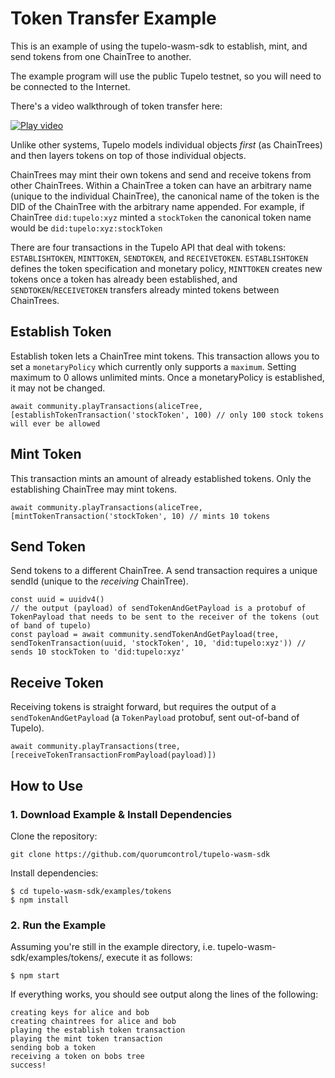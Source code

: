 # Token Transfer Example

This is an example of using the tupelo-wasm-sdk to establish, mint, and send tokens from one ChainTree to another.

The example program will use the public Tupelo testnet, so you will need to be connected to the Internet.

There's a video walkthrough of token transfer here:

[![Play video](http://img.youtube.com/vi/kjysUm0eTKc/1.jpg)](https://youtu.be/kjysUm0eTKc "Wallet Walkthrough")

Unlike other systems, Tupelo models individual objects *first* (as ChainTrees) and then layers tokens on top of those individual objects.

ChainTrees may mint their own tokens and send and receive tokens from other ChainTrees. Within a ChainTree a token can have an arbitrary name (unique to the individual ChainTree), the canonical name of the token is the DID of the ChainTree with the arbitrary name appended. For example, if ChainTree `did:tupelo:xyz` minted a `stockToken` the canonical token name would be `did:tupelo:xyz:stockToken`

There are four transactions in the Tupelo API that deal with tokens: `ESTABLISHTOKEN`, `MINTTOKEN`, `SENDTOKEN`, and `RECEIVETOKEN`. `ESTABLISHTOKEN` defines the token specification and monetary policy, `MINTTOKEN` creates new tokens once a token has already been established, and `SENDTOKEN`/`RECEIVETOKEN` transfers already minted tokens between ChainTrees.

## Establish Token

Establish token lets a ChainTree mint tokens. This transaction allows you to set a `monetaryPolicy` which currently only supports a `maximum`. 
Setting maximum to 0 allows unlimited mints. Once a monetaryPolicy is established, it may not be changed.

```
await community.playTransactions(aliceTree, [establishTokenTransaction('stockToken', 100) // only 100 stock tokens will ever be allowed
```

## Mint Token

This transaction mints an amount of already established tokens. Only the establishing ChainTree may mint tokens.

```
await community.playTransactions(aliceTree, [mintTokenTransaction('stockToken', 10) // mints 10 tokens
```

## Send Token

Send tokens to a different ChainTree. A send transaction requires a unique sendId (unique to the *receiving* ChainTree). 

```
const uuid = uuidv4()    
// the output (payload) of sendTokenAndGetPayload is a protobuf of TokenPayload that needs to be sent to the receiver of the tokens (out of band of tupelo)
const payload = await community.sendTokenAndGetPayload(tree, sendTokenTransaction(uuid, 'stockToken', 10, 'did:tupelo:xyz')) // sends 10 stockToken to 'did:tupelo:xyz'
```

## Receive Token

Receiving tokens is straight forward, but requires the output of a `sendTokenAndGetPayload` (a `TokenPayload` protobuf, sent out-of-band of Tupelo). 

```
await community.playTransactions(tree, [receiveTokenTransactionFromPayload(payload)])
```

## How to Use
### 1. Download Example & Install Dependencies
Clone the repository:

```
git clone https://github.com/quorumcontrol/tupelo-wasm-sdk
```

Install dependencies:

```
$ cd tupelo-wasm-sdk/examples/tokens
$ npm install
```

### 2. Run the Example
Assuming you're still in the example directory, i.e. tupelo-wasm-sdk/examples/tokens/,
execute it as follows:

```
$ npm start
```

If everything works, you should see output along the lines of the following:

```
creating keys for alice and bob
creating chaintrees for alice and bob
playing the establish token transaction
playing the mint token transaction
sending bob a token
receiving a token on bobs tree
success!
```